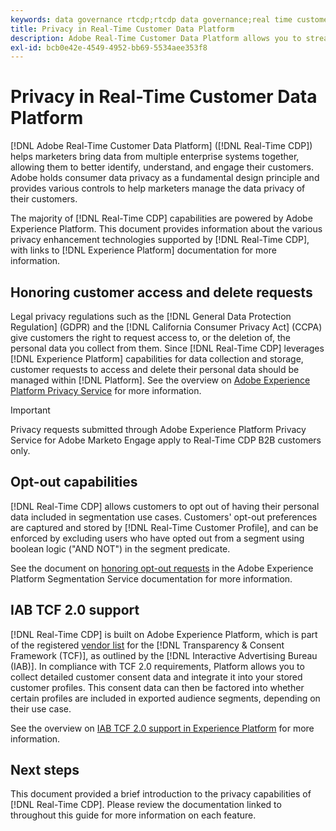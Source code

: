 ```yaml
---
keywords: data governance rtcdp;rtcdp data governance;real time customer data profile data governance;privacy rtcdp;rtcdp privacy
title: Privacy in Real-Time Customer Data Platform
description: Adobe Real-Time Customer Data Platform allows you to streamline the process of keeping your data operations compliant with privacy regulations.
exl-id: bcb0e42e-4549-4952-bb69-5534aee353f8
---
```

# Privacy in Real-Time Customer Data Platform

[!DNL Adobe Real-Time Customer Data Platform] ([!DNL Real-Time CDP]) helps marketers bring data from multiple enterprise systems together, allowing them to better identify, understand, and engage their customers. Adobe holds consumer data privacy as a fundamental design principle and provides various controls to help marketers manage the data privacy of their customers.

The majority of [!DNL Real-Time CDP] capabilities are powered by Adobe Experience Platform. This document provides information about the various privacy enhancement technologies supported by [!DNL Real-Time CDP], with links to [!DNL Experience Platform] documentation for more information.

## Honoring customer access and delete requests

Legal privacy regulations such as the [!DNL General Data Protection Regulation] (GDPR) and the [!DNL California Consumer Privacy Act] (CCPA) give customers the right to request access to, or the deletion of, the personal data you collect from them. Since [!DNL Real-Time CDP] leverages [!DNL Experience Platform] capabilities for data collection and storage, customer requests to access and delete their personal data should be managed within [!DNL Platform]. See the overview on [Adobe Experience Platform Privacy Service](../../privacy-service/home.md) for more information.

>[!IMPORTANT]
>
> Privacy requests submitted through Adobe Experience Platform Privacy Service for Adobe Marketo Engage apply to Real-Time CDP B2B customers only.

## Opt-out capabilities

[!DNL Real-Time CDP] allows customers to opt out of having their personal data included in segmentation use cases. Customers' opt-out preferences are captured and stored by [!DNL Real-Time Customer Profile], and can be enforced by excluding users who have opted out from a segment using boolean logic ("AND NOT") in the segment predicate.

See the document on [honoring opt-out requests](../../segmentation/consents.md) in the Adobe Experience Platform Segmentation Service documentation for more information.

## IAB TCF 2.0 support

[!DNL Real-Time CDP] is built on Adobe Experience Platform, which is part of the registered [vendor list](https://iabeurope.eu/vendor-list-tcf-v2-0/) for the [!DNL Transparency & Consent Framework (TCF)], as outlined by the [!DNL Interactive Advertising Bureau (IAB)]. In compliance with TCF 2.0 requirements, Platform allows you to collect detailed customer consent data and integrate it into your stored customer profiles. This consent data can then be factored into whether certain profiles are included in exported audience segments, depending on their use case.

See the overview on [IAB TCF 2.0 support in Experience Platform](../../landing/governance-privacy-security/consent/iab/overview.md) for more information.

## Next steps

This document provided a brief introduction to the privacy capabilities of [!DNL Real-Time CDP]. Please review the documentation linked to throughout this guide for more information on each feature.
